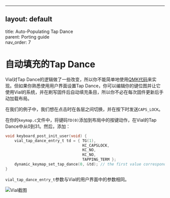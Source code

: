 ---


## layout: default  
title: Auto-Populating Tap Dance  
parent: Porting guide  
nav\_order: 7

# 自动填充的Tap Dance

Vial对Tap Dance的逻辑做了一些改变，所以你不能简单地使用[QMK代码](https://docs.qmk.fm/#/feature_tap_dance)来实现。但如果你熟悉使用用户界面设置Tap Dance，你可以编辑你的键位图并让它使用Vial的系统，并在刷写固件后自动填充条目，所以你不必在每次固件更新后手动加载布局。

在我们的例子中，我们想在点击时在各层之间切换，并在按下时发送`CAPS_LOCK`。

在你的`keymap.c`文件中，将键码`TD(0)`添加到布局中的按键动作，在Vial的Tap Dance中从0到31。然后，添加：

```c
void keyboard_post_init_user(void) {
    vial_tap_dance_entry_t td = { TG(1),
                                  KC_CAPSLOCK,
                                  KC_NO,
                                  KC_NO,
                                  TAPPING_TERM };
    dynamic_keymap_set_tap_dance(0, &td); // the first value corresponds to the TD(i) slot
}
```

`vial_tap_dance_entry_t`参数与Vial的用户界面中的参数相同。

![Vial截图](https://user-images.githubusercontent.com/82843921/201093073-968be14a-bba4-4b14-baee-71eb58ae87d2.png)